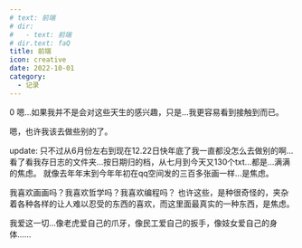 ```yaml
---
# text: 前端
# dir: 
#   - text: 前端
# dir.text: faQ
title: 前端
icon: creative
date: 2022-10-01
category:
  - 记录
---
```

0
嗯...如果我并不是会对这些天生的感兴趣，只是...我更容易看到接触到而已。

嗯，也许我该去做些别的了。

update:
只不过从6月份左右到现在12.22日快年底了我一直都没怎么去做别的啊...
看了看我存日志的文件夹...按日期归的档，从七月到今天又130个txt...都是...满满的焦虑。
就像去年年末到今年年初在qq空间发的三百多张画一样...是焦虑。

我喜欢画画吗？我喜欢哲学吗？我喜欢编程吗？
也许这些，是种很奇怪的，夹杂着各种各样的让人难以忍受的东西的喜欢，而这里面最真实的一种东西，是焦虑。

我爱这一切...像老虎爱自己的爪牙，像民工爱自己的扳手，像妓女爱自己的身体......
